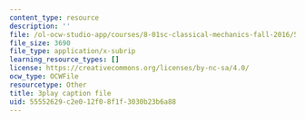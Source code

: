 ```yaml
---
content_type: resource
description: ''
file: /ol-ocw-studio-app/courses/8-01sc-classical-mechanics-fall-2016/55552629c2e012f08f1f3030b23b6a88_F3N5EkMX_ks.srt
file_size: 3690
file_type: application/x-subrip
learning_resource_types: []
license: https://creativecommons.org/licenses/by-nc-sa/4.0/
ocw_type: OCWFile
resourcetype: Other
title: 3play caption file
uid: 55552629-c2e0-12f0-8f1f-3030b23b6a88
---
```

